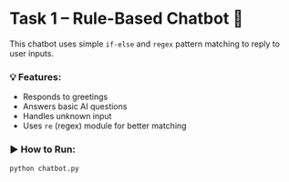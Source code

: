 # Task 1 – Rule-Based Chatbot 🤖

This chatbot uses simple `if-else` and `regex` pattern matching to reply to user inputs.

### 💡 Features:
- Responds to greetings
- Answers basic AI questions
- Handles unknown input
- Uses `re` (regex) module for better matching

### ▶️ How to Run:
```bash
python chatbot.py

